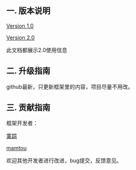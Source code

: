 <!--
author: 许萍
date: 2015-11-20
title: 序言
tags: 基本介绍
category: 基本介绍
status: publish
summary: Wavephp框架，轻量PHP框架，MVC分离，快速开发项目
-->

## 一. 版本说明

[Version 1.0](https://github.com/xpmozong/wavephp "Version 1.0")

[Version 2.0](https://github.com/xpmozong/wavephp2 "Version 2.0")

此文档都展示2.0使用信息

## 二. 升级指南

github最新，只更新框架里的内容，项目尽量不用改。

## 三. 贡献指南

框架开发者：

[寞踪](https://github.com/xpmozong "寞踪")

[mamtou](https://github.com/mamtou "mamtou")

欢迎其他开发者进行改进，bug提交，反馈意见。